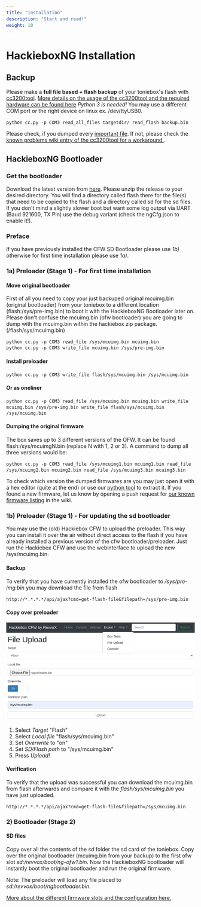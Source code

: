 ```yaml
---
title: "Installation"
description: "Start and read!"
weight: 10
---
```


# HackieboxNG Installation

## Backup
Please make a **full file based + flash backup** of your toniebox's flash with [cc3200tool](https://github.com/toniebox-reverse-engineering/cc3200tool).
[More details on the usage of the cc3200tool and the required hardware can be found here](https://github.com/toniebox-reverse-engineering/toniebox/wiki/Debug-Port-&-Extract-Firmware)
*Python 3 is needed!* You may use a different COM port or the right device on linux ex. /dev/ttyUSB0.

```
python cc.py -p COM3 read_all_files targetdir/ read_flash backup.bin
```
Please check, if you dumped every [important file](https://github.com/toniebox-reverse-engineering/toniebox/wiki/Firmware-Format#Important-Toniebox-firmware-files). If not, please check the [known problems wiki entry of the cc3200tool for a workaround.](https://github.com/toniebox-reverse-engineering/toniebox/wiki/Known-Problems-and-Fixes#cc3200tool-related).

## HackieboxNG Bootloader

### Get the bootloader
Download the latest version from [here](https://github.com/toniebox-reverse-engineering/hackiebox_cfw_ng/releases). Please unzip the release to your desired directory.
You will find a directory called flash there for the file(s) that need to be copied to the flash and a directory called sd for the sd files.
If you don't mind a slightly slower boot but want some log output via UART (Baud 921600, TX Pin) use the debug variant (check the ngCfg.json to enable it!).

### Preface
If you have previously installed the CFW SD Bootloader please use *1b)* otherwise for first time installation please use *1a)*.

### 1a) Preloader (Stage 1) - For first time installation

#### Move original bootloader
First of all you need to copy your just backuped original mcuimg.bin (original bootloader) from your toniebox to a different location (flash:/sys/pre-img.bin) to boot it with the HackieboxNG Bootloader later on.
Please don't confuse the mcuimg.bin (ofw bootloader) you are going to dump with the mcuimg.bin within the hackiebox zip package. (/flash/sys/mcuimg.bin)

```
python cc.py -p COM3 read_file /sys/mcuimg.bin mcuimg.bin
python cc.py -p COM3 write_file mcuimg.bin /sys/pre-img.bin
```
#### Install preloader
```
python cc.py -p COM3 write_file flash/sys/mcuimg.bin /sys/mcuimg.bin
```
#### Or as oneliner
```
python cc.py -p COM3 read_file /sys/mcuimg.bin mcuimg.bin write_file mcuimg.bin /sys/pre-img.bin write_file flash/sys/mcuimg.bin /sys/mcuimg.bin
```

#### Dumping the original firmware
The box saves up to 3 different versions of the OFW. It can be found flash:/sys/mcuimgN.bin (replace N with 1, 2 or 3). A command to dump all three versions would be:
```
python cc.py -p COM3 read_file /sys/mcuimg1.bin mcuimg1.bin read_file /sys/mcuimg2.bin mcuimg2.bin read_file /sys/mcuimg3.bin mcuimg3.bin
```
To check which version the dumped firmwares are you may just open it with a hex editor (quite at the end) or use our [python tool](https://github.com/toniebox-reverse-engineering/toniebox/blob/master/tools/firmware_info.py) to extract it. If you found a new firmware, let us know by opening a push request for [our known firmware listing](https://github.com/toniebox-reverse-engineering/toniebox/wiki/Known-Firmwares) in the wiki.

### 1b) Preloader (Stage 1) - For updating the sd bootloader
You may use the (old) Hackiebox CFW to upload the preloader. This way you can install it over the air without direct access to the flash if you have already installed a previous version of the cfw bootloader/preloader. Just run the Hackiebox CFW and use the webinterface to upload the new /sys/mcuimg.bin.

#### Backup
To verify that you have currently installed the ofw bootloader to */sys/pre-img.bin* you may download the file from flash
```
http://*.*.*.*/api/ajax?cmd=get-flash-file&filepath=/sys/pre-img.bin
```

#### Copy over preloader
![CFW Flash upload](/img/InstallCfwFlashUpload.png)

1) Select *Target* "Flash"
2) Select *Local file* "flash/sys/mcuimg.bin"
3) Set *Overwrite* to "on"
4) Set *SD/Flash path*  to "/sys/mcuimg.bin"
5) Press *Upload*!

#### Verification
To verify that the upload was successful you can download the mcuimg.bin from flash afterwards and compare it with the *flash/sys/mcuimg.bin* you have just uploaded.
```
http://*.*.*.*/api/ajax?cmd=get-flash-file&filepath=/sys/mcuimg.bin
```

### 2) Bootloader (Stage 2)
#### SD files
Copy over all the contents of the *sd* folder the sd card of the toniebox.
Copy over the original bootloader (mcuimg.bin from your backup) to the first ofw slot *sd:/revvox/boot/ng-ofw1.bin*.
Now the HackieboxNG bootloader will instantly boot the original bootloader and run the original firmware.

Note: The preloader will load any file placed to *sd:/revvox/boot/ngbootloader.bin*. 



[More about the different firmware slots and the configuration here.](../bootloader)